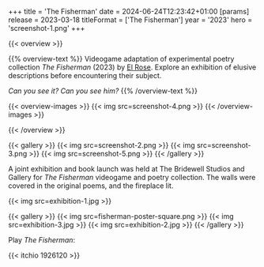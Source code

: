 +++
title = 'The Fisherman'
date = 2024-06-24T12:23:42+01:00
[params]
    release = 2023-03-18
    titleFormat = ['The Fisherman']
    year = '2023'
    hero = 'screenshot-1.png'
+++

{{< overview >}}

{{% overview-text %}}
Videogame adaptation of experimental poetry collection _The Fisherman_ (2023) by [El Rose](https://www.instagram.com/el.rose.official). Explore an exhibition of elusive descriptions before encountering their subject.

_Can you see it? Can you see him?_
{{% /overview-text %}}

{{< overview-images >}}
{{< img src=screenshot-4.png >}}
{{< /overview-images >}}

{{< /overview >}}

{{< gallery >}}
{{< img src=screenshot-2.png >}}
{{< img src=screenshot-3.png >}}
{{< img src=screenshot-5.png >}}
{{< /gallery >}}

A joint exhibition and book launch was held at The Bridewell Studios and Gallery for _The Fisherman_ videogame and poetry collection. The walls were covered in the original poems, and the fireplace lit.

{{< img src=exhibition-1.jpg >}}

{{< gallery >}}
{{< img src=fisherman-poster-square.png >}}
{{< img src=exhibition-3.jpg >}}
{{< img src=exhibition-2.jpg >}}
{{< /gallery >}}

Play _The Fisherman_:

{{< itchio 1926120 >}}

